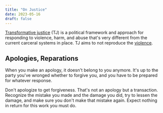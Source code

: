```yaml
---
title: "On Justice"
date: 2023-05-16
draft: false
---
```


[Transformative justice](https://transformharm.org/tj_resource/transformative-justice-a-brief-description/)
(TJ) is a political framework and approach
for responding to violence, harm, and abuse
that's very different from the current carceral systems in place.
TJ aims to not reproduce the [violence](/violence).

## Apologies, Reparations

When you make an apology,
it doesn't belong to you anymore.
It's up to the party you've wronged whether to forgive you,
and you have to be prepared for whatever response.

Don't apologize to get forgiveness.
That's not an apology but a transaction.
Recognize the mistake you made and the damage you did,
try to lessen the damage,
and make sure you don't make that mistake again.
Expect nothing in return for this work you must do.

